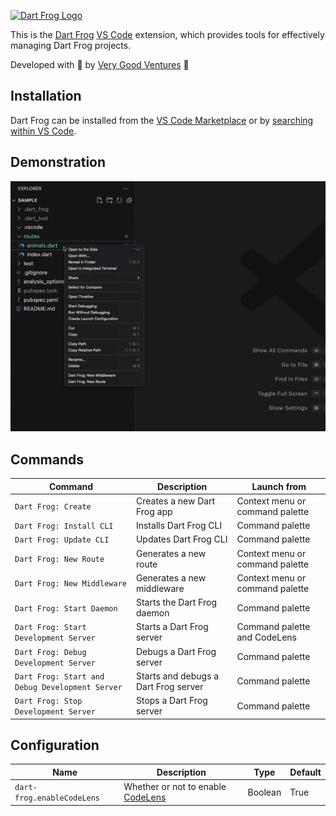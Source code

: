 [![Dart Frog Logo][logo_black]][dart_frog_link_light]

This is the [Dart Frog](https://dartfrog.vgv.dev/) [VS Code](https://code.visualstudio.com/) extension, which provides tools for effectively managing Dart Frog projects.

Developed with 💙 by [Very Good Ventures][very_good_ventures_link] 🦄

## Installation

Dart Frog can be installed from the [VS Code Marketplace](https://marketplace.visualstudio.com/items?itemName=VeryGoodVentures.dart-frog) or by [searching within VS Code](https://code.visualstudio.com/docs/editor/extension-gallery#_search-for-an-extension).

## Demonstration

![demonstration](https://raw.githubusercontent.com/VeryGoodOpenSource/dart_frog/main/extensions/vscode/assets/new-route-middleware-usage.gif)

## Commands

| Command                                         | Description                          | Launch from                     |
| ----------------------------------------------- | ------------------------------------ | ------------------------------- |
| `Dart Frog: Create`                             | Creates a new Dart Frog app          | Context menu or command palette |
| `Dart Frog: Install CLI`                        | Installs Dart Frog CLI               | Command palette                 |
| `Dart Frog: Update CLI`                         | Updates Dart Frog CLI                | Command palette                 |
| `Dart Frog: New Route`                          | Generates a new route                | Context menu or command palette |
| `Dart Frog: New Middleware`                     | Generates a new middleware           | Context menu or command palette |
| `Dart Frog: Start Daemon`                       | Starts the Dart Frog daemon          | Command palette                 |
| `Dart Frog: Start Development Server`           | Starts a Dart Frog server            | Command palette and CodeLens    |
| `Dart Frog: Debug Development Server`           | Debugs a Dart Frog server            | Command palette                 |
| `Dart Frog: Start and Debug Development Server` | Starts and debugs a Dart Frog server | Command palette                 |
| `Dart Frog: Stop Development Server`            | Stops a Dart Frog server             | Command palette                 |

## Configuration

| Name                       | Description                                         | Type    | Default |
| -------------------------- | --------------------------------------------------- | ------- | ------- |
| `dart-frog.enableCodeLens` | Whether or not to enable [CodeLens][code_lens_link] | Boolean | True    |

[ci_link]: https://github.com/VeryGoodOpenSource/dart_frog/actions/workflows/main.yaml
[dart_frog_link_light]: https://github.com/verygoodopensource/dart_frog
[license_link]: https://opensource.org/licenses/MIT
[logo_black]: https://raw.githubusercontent.com/VeryGoodOpenSource/dart_frog/main/assets/dart_frog_logo_black.png
[very_good_ventures_link]: https://verygood.ventures
[code_lens_link]: https://code.visualstudio.com/blogs/2017/02/12/code-lens-roundup
